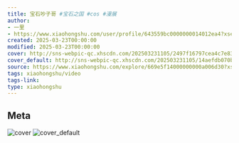 ```yaml
---
title: 宝石吵子哥 #宝石之国 #cos #漫展
author:
- 一里
- https://www.xiaohongshu.com/user/profile/643559bc0000000014012ea4?xsec_token=undefined
created: 2025-03-23T00:00:00
modified: 2025-03-23T00:00:00
cover: http://sns-webpic-qc.xhscdn.com/202503231105/2497f16797cea4c7e83ea98aa7b22187/1040g008315ibb62dhc005p1lb6u52bl4asgda0g!nc_n_webp_prv_1
cover_default: http://sns-webpic-qc.xhscdn.com/202503231105/14aefdb070bea6193477739ab4ebdbdb/1040g008315ibb62dhc005p1lb6u52bl4asgda0g!nc_n_webp_mw_1
source: https://www.xiaohongshu.com/explore/669e5f14000000000a006d30?xsec_token=AB-270I32Z9D2bk8f3hftWiOOYfzuWRH8RlRV2BkaavbM=
tags: xiaohongshu/video
tags-link:
type: xiaohongshu
---
```


## Meta

![cover](http://sns-webpic-qc.xhscdn.com/202503231105/2497f16797cea4c7e83ea98aa7b22187/1040g008315ibb62dhc005p1lb6u52bl4asgda0g!nc_n_webp_prv_1)
![cover_default](http://sns-webpic-qc.xhscdn.com/202503231105/14aefdb070bea6193477739ab4ebdbdb/1040g008315ibb62dhc005p1lb6u52bl4asgda0g!nc_n_webp_mw_1)
